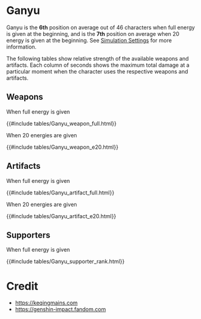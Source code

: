 # Ganyu

Ganyu is the **6th** position on average out of 46
characters when full energy is given at the beginning, and is the
**7th** position on average when 20 energy is given at the
beginning. See [Simulation Settings](./simulation_settings.md) for more
information.

The following tables show relative strength of the available weapons and
artifacts. Each column of seconds shows the maximum total damage at a
particular moment when the character uses the respective weapons and
artifacts.

## Weapons

When full energy is given

{{#include tables/Ganyu_weapon_full.html}}

When 20 energies are given

{{#include tables/Ganyu_weapon_e20.html}}

## Artifacts

When full energy is given

{{#include tables/Ganyu_artifact_full.html}}

When 20 energies are given

{{#include tables/Ganyu_artifact_e20.html}}

## Supporters

When full energy is given

{{#include tables/Ganyu_supporter_rank.html}}

# Credit

- <https://keqingmains.com>
- <https://genshin-impact.fandom.com>

